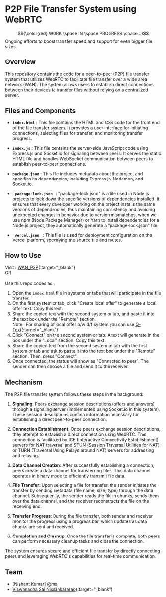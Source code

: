 # P2P File Transfer System using WebRTC

$${\color{red} WORK \space IN \space PROGRESS \space...}$$
Ongoing efforts to boost transfer speed and support for even bigger file sizes.

## Overview

This repository contains the code for a peer-to-peer (P2P) file transfer system that utilizes WebRTC to facilitate file transfer over a wide area network (WAN). The system allows users to establish direct connections between their devices to transfer files without relying on a centralized server.

## Files and Components

- <code>**index.html**</code> : This file contains the HTML and CSS code for the front end of the file transfer system. It provides a user interface for initiating connections, selecting files for transfer, and monitoring transfer progress.

- <code>**index.js**</code> : This file contains the server-side JavaScript code using Express.js and Socket.io for signaling between peers. It serves the static HTML file and handles WebSocket communication between peers to establish peer-to-peer connections.

- <code>**package.json**</code> : This file includes metadata about the project and specifies its dependencies, including Express.js, Nodemon, and Socket.io.

- <code> **package-lock.json** </code> : "package-lock.json" is a file used in Node.js projects to lock down the specific versions of dependencies installed. It ensures that every developer working on the project installs the same versions of dependencies, thus maintaining consistency and avoiding unexpected changes in behavior due to version mismatches. when we use npm (Node Package Manager) or Yarn to install dependencies for a Node.js project, they automatically generate a "package-lock.json" file.

- <code> **vercel.json** </code> : This file is used for deployment configuration on the Vercel platform, specifying the source file and routes.

## How to Use

Visit : [WAN_P2P](https://p2p.wan/vercel.app){:target="_blank"} <br>
      OR <br><br>  Use this repo codes as : <br>
1. Open the `index.html` file in systems or tabs that will participate in the file transfer.
2. On the first system or tab, click "Create local offer" to generate a local offer text. Copy this text.
3. Share the copied text with the second system or tab, and paste it into the text box under the "Remote" section. <br> Note : For sharing of local offer b/w d/f system you can use [Q-Text](https://qtext.io){:target="_blank"}
4. Click "Connect" on the second system or tab. A text will generate in the box under the "Local" section. Copy this text.
5. Share the copied text from the second system or tab with the first system or tab and ask to paste it into the text box under the "Remote" section. Then, press "Connect".
6. Once connected, the status will show as "Connected to peer". The sender can then choose a file and send it to the receiver.

## Mechanism

The P2P file transfer system follows these steps in the background:

1. **Signaling**: Peers exchange session descriptions (offers and answers) through a signaling server (implemented using Socket.io in this system). These session descriptions contain information necessary for establishing a direct peer-to-peer connection.

2. **Connection Establishment**: Once peers exchange session descriptions, they attempt to establish a direct connection using WebRTC. This connection is facilitated by ICE (Interactive Connectivity Establishment) servers for NAT traversal and STUN (Session Traversal Utilities for NAT) or TURN (Traversal Using Relays around NAT) servers for addressing and relaying.

3. **Data Channel Creation**: After successfully establishing a connection, peers create a data channel for transferring files. This data channel operates in binary mode to efficiently transmit file data.

4. **File Transfer**: Upon selecting a file for transfer, the sender initiates the transfer by sending metadata (file name, size, type) through the data channel. Subsequently, the sender reads the file in chunks, sends them over the data channel, and the receiver reconstructs the file on the receiving end.

5. **Transfer Progress**: During the file transfer, both sender and receiver monitor the progress using a progress bar, which updates as data chunks are sent and received.

6. **Completion and Cleanup**: Once the file transfer is complete, both peers can perform necessary cleanup tasks and close the connection.

The system ensures secure and efficient file transfer by directly connecting peers and leveraging WebRTC's capabilities for real-time communication.

## Team

- [Nishant Kumar] @me
- [Viswanadha Sai Nissankararao](https://github.com/createunique){:target="_blank"}
